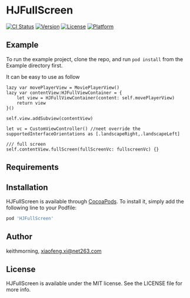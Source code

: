 # HJFullScreen

[![CI Status](https://img.shields.io/travis/keithmorning/HJFullScreen.svg?style=flat)](https://travis-ci.org/keithmorning/HJFullScreen)
[![Version](https://img.shields.io/cocoapods/v/HJFullScreen.svg?style=flat)](https://cocoapods.org/pods/HJFullScreen)
[![License](https://img.shields.io/cocoapods/l/HJFullScreen.svg?style=flat)](https://cocoapods.org/pods/HJFullScreen)
[![Platform](https://img.shields.io/cocoapods/p/HJFullScreen.svg?style=flat)](https://cocoapods.org/pods/HJFullScreen)

## Example

To run the example project, clone the repo, and run `pod install` from the Example directory first.

It  can be easy to use as follow 

```
lazy var movePlayerView = MoviePlayerView()
lazy var contentView:HJFullViewContainer = {
    let view = HJFullViewContainer(content: self.movePlayerView)
    return view
}()

self.view.addSubview(contentView)

let vc = CustomViewController() //neet override the supportedInterfaceOrientations as [.landscapeRight,.landscapeLeft]

/// full screen
self.contentView.fullScreen(fullScreenVc: fullscreenVc) {} 
```

## Requirements

## Installation

HJFullScreen is available through [CocoaPods](https://cocoapods.org). To install
it, simply add the following line to your Podfile:

```ruby
pod 'HJFullScreen'
```

## Author

keithmorning, xiaofeng.xi@net263.com

## License

HJFullScreen is available under the MIT license. See the LICENSE file for more info.
